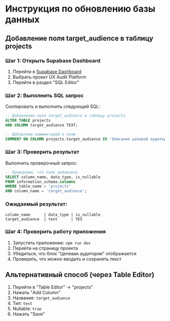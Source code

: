 # Инструкция по обновлению базы данных

## Добавление поля target_audience в таблицу projects

### Шаг 1: Открыть Supabase Dashboard
1. Перейти в [Supabase Dashboard](https://supabase.com/dashboard)
2. Выбрать проект UX Audit Platform
3. Перейти в раздел "SQL Editor"

### Шаг 2: Выполнить SQL запрос
Скопировать и выполнить следующий SQL:

```sql
-- Добавление поля target_audience в таблицу projects
ALTER TABLE projects 
ADD COLUMN target_audience TEXT;

-- Добавляем комментарий к полю
COMMENT ON COLUMN projects.target_audience IS 'Описание целевой аудитории проекта для улучшения AI анализа';
```

### Шаг 3: Проверить результат
Выполнить проверочный запрос:

```sql
-- Проверяем, что поле добавлено
SELECT column_name, data_type, is_nullable 
FROM information_schema.columns 
WHERE table_name = 'projects' 
AND column_name = 'target_audience';
```

### Ожидаемый результат:
```
column_name      | data_type | is_nullable
target_audience  | text      | YES
```

### Шаг 4: Проверить работу приложения
1. Запустить приложение: `npm run dev`
2. Перейти на страницу проекта
3. Убедиться, что блок "Целевая аудитория" отображается
4. Проверить, что можно вводить и сохранять текст

## Альтернативный способ (через Table Editor)
1. Перейти в "Table Editor" → "projects"
2. Нажать "Add Column"
3. Название: `target_audience`
4. Тип: `text`
5. Nullable: `true`
6. Нажать "Save"







